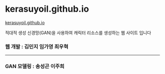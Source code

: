 # kerasuyoil.github.io

[kerasuyoil.github.io](https://kerasuyoil.github.io/.)

적대적 생성 신경망(GAN)을 사용하여 캐릭터 리소스를 생성하는 웹 사이트 입니다

### 웹 개발 : 김민지 임가영 최우혁

----

### GAN 모델링 : 송성곤 이주희
